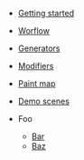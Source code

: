 <!-- TODO: Complete with your own sidebar structure and enable sidebar in index.html - or delete this file. -->
- [Getting started](/#TileWorldCreator-documentation)
- [Worflow](Workflow.md)
- [Generators](Generators.md)
- [Modifiers](Modifiers.md)
- [Paint map](PainMap.md)
- [Demo scenes](DemoScenes.md)





- Foo
    * [Bar]()
    * [Baz]()
